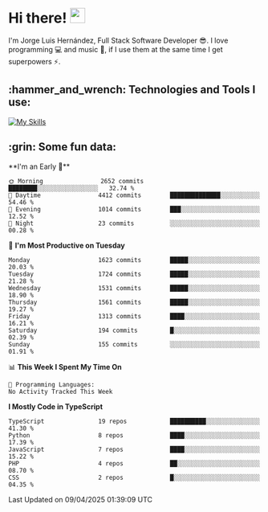 <h1 align="left">
 <abc>
  <br>Hi there! <img src="https://user-images.githubusercontent.com/42378118/110234147-e3259600-7f4e-11eb-95be-0c4047144dea.gif" width="30"><br>
 </abc>
</h1>

I'm Jorge Luis Hernández, Full Stack Software Developer :sunglasses:. I love programming :computer: and music :musical_score:, if I use them at the same time I get superpowers :zap:. 


<h2 align="left">:hammer_and_wrench: Technologies and Tools I use:</h2>

[![My Skills](https://skillicons.dev/icons?i=js,ts,html,css,py,vue,react,next,nest,postgres,mysql)](https://skillicons.dev)

<h2 align="left">:grin: Some fun data:</h2>
<!--START_SECTION:waka-->
**I'm an Early 🐤** 

```text
🌞 Morning                2652 commits        ████████░░░░░░░░░░░░░░░░░   32.74 % 
🌆 Daytime                4412 commits        ██████████████░░░░░░░░░░░   54.46 % 
🌃 Evening                1014 commits        ███░░░░░░░░░░░░░░░░░░░░░░   12.52 % 
🌙 Night                  23 commits          ░░░░░░░░░░░░░░░░░░░░░░░░░   00.28 % 
```
📅 **I'm Most Productive on Tuesday** 

```text
Monday                   1623 commits        █████░░░░░░░░░░░░░░░░░░░░   20.03 % 
Tuesday                  1724 commits        █████░░░░░░░░░░░░░░░░░░░░   21.28 % 
Wednesday                1531 commits        █████░░░░░░░░░░░░░░░░░░░░   18.90 % 
Thursday                 1561 commits        █████░░░░░░░░░░░░░░░░░░░░   19.27 % 
Friday                   1313 commits        ████░░░░░░░░░░░░░░░░░░░░░   16.21 % 
Saturday                 194 commits         █░░░░░░░░░░░░░░░░░░░░░░░░   02.39 % 
Sunday                   155 commits         ░░░░░░░░░░░░░░░░░░░░░░░░░   01.91 % 
```


📊 **This Week I Spent My Time On** 

```text
💬 Programming Languages: 
No Activity Tracked This Week
```

**I Mostly Code in TypeScript** 

```text
TypeScript               19 repos            ██████████░░░░░░░░░░░░░░░   41.30 % 
Python                   8 repos             ████░░░░░░░░░░░░░░░░░░░░░   17.39 % 
JavaScript               7 repos             ████░░░░░░░░░░░░░░░░░░░░░   15.22 % 
PHP                      4 repos             ██░░░░░░░░░░░░░░░░░░░░░░░   08.70 % 
CSS                      2 repos             █░░░░░░░░░░░░░░░░░░░░░░░░   04.35 % 
```




 Last Updated on 09/04/2025 01:39:09 UTC
<!--END_SECTION:waka-->
